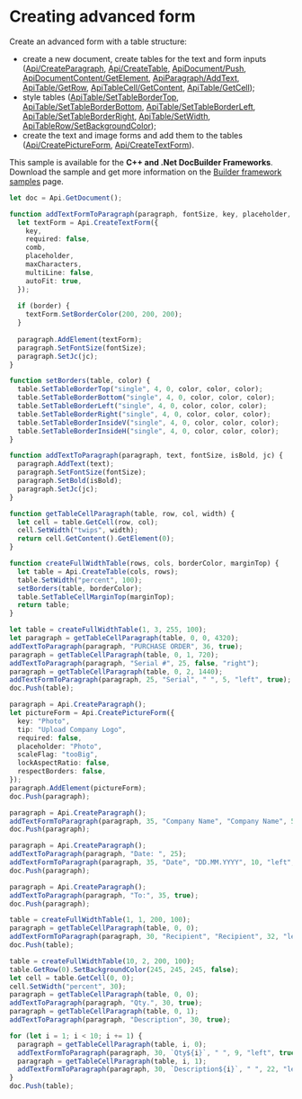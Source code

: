 # Creating advanced form

Create an advanced form with a table structure:

- create a new document, create tables for the text and form inputs ([Api/CreateParagraph](../text-document-api/Api/Methods/CreateParagraph.md), [Api/CreateTable](../text-document-api/Api/Methods/CreateTable.md), [ApiDocument/Push](../text-document-api/ApiDocument/Methods/Push.md), [ApiDocumentContent/GetElement](../text-document-api/ApiDocumentContent/Methods/GetElement.md), [ApiParagraph/AddText](../text-document-api/ApiParagraph/Methods/AddText.md), [ApiTable/GetRow](../text-document-api/ApiTable/Methods/GetRow.md), [ApiTableCell/GetContent](../text-document-api/ApiTableCell/Methods/GetContent.md), [ApiTable/GetCell](../text-document-api/ApiTable/Methods/GetCell.md));
- style tables ([ApiTable/SetTableBorderTop](../text-document-api/ApiTable/Methods/SetTableBorderTop.md), [ApiTable/SetTableBorderBottom](../text-document-api/ApiTable/Methods/SetTableBorderBottom.md), [ApiTable/SetTableBorderLeft](../text-document-api/ApiTable/Methods/SetTableBorderLeft.md), [ApiTable/SetTableBorderRight](../text-document-api/ApiTable/Methods/SetTableBorderRight.md), [ApiTable/SetWidth](../text-document-api/ApiTable/Methods/SetWidth.md), [ApiTableRow/SetBackgroundColor](../text-document-api/ApiTableRow/Methods/SetBackgroundColor.md));
- create the text and image forms and add them to the tables ([Api/CreatePictureForm](../form-api/Api/Methods/CreatePictureForm.md), [Api/CreateTextForm](../form-api/Api/Methods/CreateTextForm.md)).

This sample is available for the **C++ and .Net DocBuilder Frameworks**.
Download the sample and get more information on the [Builder framework samples](../../../document-builder/builder-framework/builder-framework-samples/builder-framework-samples.md) page.

```ts editor-pdf zoom=60
let doc = Api.GetDocument();

function addTextFormToParagraph(paragraph, fontSize, key, placeholder, maxCharacters, jc, comb, border) {
  let textForm = Api.CreateTextForm({
    key,
    required: false,
    comb,
    placeholder,
    maxCharacters,
    multiLine: false,
    autoFit: true,
  });
  
  if (border) {
    textForm.SetBorderColor(200, 200, 200);
  }
  
  paragraph.AddElement(textForm);
  paragraph.SetFontSize(fontSize);
  paragraph.SetJc(jc);
}

function setBorders(table, color) {
  table.SetTableBorderTop("single", 4, 0, color, color, color);
  table.SetTableBorderBottom("single", 4, 0, color, color, color);
  table.SetTableBorderLeft("single", 4, 0, color, color, color);
  table.SetTableBorderRight("single", 4, 0, color, color, color);
  table.SetTableBorderInsideV("single", 4, 0, color, color, color);
  table.SetTableBorderInsideH("single", 4, 0, color, color, color);
}

function addTextToParagraph(paragraph, text, fontSize, isBold, jc) {
  paragraph.AddText(text);
  paragraph.SetFontSize(fontSize);
  paragraph.SetBold(isBold);
  paragraph.SetJc(jc);
}

function getTableCellParagraph(table, row, col, width) {
  let cell = table.GetCell(row, col);
  cell.SetWidth("twips", width);
  return cell.GetContent().GetElement(0);
}

function createFullWidthTable(rows, cols, borderColor, marginTop) {
  let table = Api.CreateTable(cols, rows);
  table.SetWidth("percent", 100);
  setBorders(table, borderColor);
  table.SetTableCellMarginTop(marginTop);
  return table;
}

let table = createFullWidthTable(1, 3, 255, 100);
let paragraph = getTableCellParagraph(table, 0, 0, 4320);
addTextToParagraph(paragraph, "PURCHASE ORDER", 36, true);
paragraph = getTableCellParagraph(table, 0, 1, 720);
addTextToParagraph(paragraph, "Serial #", 25, false, "right");
paragraph = getTableCellParagraph(table, 0, 2, 1440);
addTextFormToParagraph(paragraph, 25, "Serial", " ", 5, "left", true);
doc.Push(table);

paragraph = Api.CreateParagraph();
let pictureForm = Api.CreatePictureForm({
  key: "Photo",
  tip: "Upload Company Logo",
  required: false,
  placeholder: "Photo",
  scaleFlag: "tooBig",
  lockAspectRatio: false,
  respectBorders: false,
});
paragraph.AddElement(pictureForm);
doc.Push(paragraph);

paragraph = Api.CreateParagraph();
addTextFormToParagraph(paragraph, 35, "Company Name", "Company Name", 50, "left");
doc.Push(paragraph);

paragraph = Api.CreateParagraph();
addTextToParagraph(paragraph, "Date: ", 25);
addTextFormToParagraph(paragraph, 35, "Date", "DD.MM.YYYY", 10, "left", true, true);
doc.Push(paragraph);

paragraph = Api.CreateParagraph();
addTextToParagraph(paragraph, "To:", 35, true);
doc.Push(paragraph);

table = createFullWidthTable(1, 1, 200, 100);
paragraph = getTableCellParagraph(table, 0, 0);
addTextFormToParagraph(paragraph, 30, "Recipient", "Recipient", 32, "left", true);
doc.Push(table);

table = createFullWidthTable(10, 2, 200, 100);
table.GetRow(0).SetBackgroundColor(245, 245, 245, false);
let cell = table.GetCell(0, 0);
cell.SetWidth("percent", 30);
paragraph = getTableCellParagraph(table, 0, 0);
addTextToParagraph(paragraph, "Qty.", 30, true);
paragraph = getTableCellParagraph(table, 0, 1);
addTextToParagraph(paragraph, "Description", 30, true);

for (let i = 1; i < 10; i += 1) {
  paragraph = getTableCellParagraph(table, i, 0);
  addTextFormToParagraph(paragraph, 30, `Qty${i}`, " ", 9, "left", true);
  paragraph = getTableCellParagraph(table, i, 1);
  addTextFormToParagraph(paragraph, 30, `Description${i}`, " ", 22, "left", true);
}
doc.Push(table);
```
